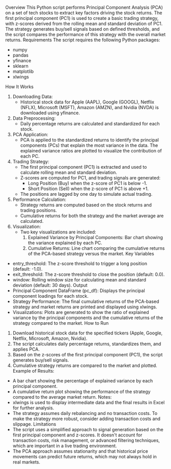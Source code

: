 Overview
This Python script performs Principal Component Analysis (PCA) on a set of tech stocks to extract key factors driving the stock returns. The first principal component (PC1) is used to create a basic trading strategy, with z-scores derived from the rolling mean and standard deviation of PC1. The strategy generates buy/sell signals based on defined thresholds, and the script compares the performance of this strategy with the overall market returns.
Requirements
The script requires the following Python packages:
* numpy
* pandas
* yfinance
* sklearn
* matplotlib
* xlwings

How It Works
1. Downloading Data:
    * Historical stock data for Apple (AAPL), Google (GOOGL), Netflix (NFLX), Microsoft (MSFT), Amazon (AMZN), and Nvidia (NVDA) is downloaded using yfinance.
2. Data Preprocessing:
    * Daily percentage returns are calculated and standardized for each stock.
3. PCA Application:
    * PCA is applied to the standardized returns to identify the principal components (PCs) that explain the most variance in the data. The explained variance ratios are plotted to visualize the contribution of each PC.
4. Trading Strategy:
    * The first principal component (PC1) is extracted and used to calculate rolling mean and standard deviation.
    * Z-scores are computed for PC1, and trading signals are generated:
        * Long Position (Buy) when the z-score of PC1 is below -1.
        * Short Position (Sell) when the z-score of PC1 is above +1.
    * The positions are lagged by one day to simulate actual trading.
5. Performance Calculation:
    * Strategy returns are computed based on the stock returns and trading positions.
    * Cumulative returns for both the strategy and the market average are calculated.
6. Visualization:
    * Two key visualizations are included:
        1. Explained Variance by Principal Components: Bar chart showing the variance explained by each PC.
        2. Cumulative Returns: Line chart comparing the cumulative returns of the PCA-based strategy versus the market.
Key Variables
* entry_threshold: The z-score threshold to trigger a long position (default: -1.0).
* exit_threshold: The z-score threshold to close the position (default: 0.0).
* window: Rolling window size for calculating mean and standard deviation (default: 30 days).
Output
* Principal Component DataFrame (pc_df): Displays the principal component loadings for each stock.
* Strategy Performance: The final cumulative returns of the PCA-based strategy and market returns are printed and displayed using xlwings.
* Visualizations: Plots are generated to show the ratio of explained variance by the principal components and the cumulative returns of the strategy compared to the market.
How to Run
1. Download historical stock data for the specified tickers (Apple, Google, Netflix, Microsoft, Amazon, Nvidia).
2. The script calculates daily percentage returns, standardizes them, and applies PCA.
3. Based on the z-scores of the first principal component (PC1), the script generates buy/sell signals.
4. Cumulative strategy returns are compared to the market and plotted.
Example of Results:
* A bar chart showing the percentage of explained variance by each principal component.
* A cumulative return plot showing the performance of the strategy compared to the average market return.
Notes:
* xlwings is used to display intermediate data and the final results in Excel for further analysis.
* The strategy assumes daily rebalancing and no transaction costs. To make the strategy more robust, consider adding transaction costs and slippage.
Limitations
* The script uses a simplified approach to signal generation based on the first principal component and z-scores. It doesn't account for transaction costs, risk management, or advanced filtering techniques, which are important in a live trading environment.
* The PCA approach assumes stationarity and that historical price movements can predict future returns, which may not always hold in real markets.

